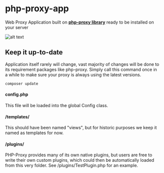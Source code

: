 # php-proxy-app
Web Proxy Application built on [**php-proxy library**](https://github.com/Athlon1600/php-proxy) ready to be installed on your server

![alt text](https://image.ibb.co/mQAtnp/Screenshot_236.png "This is how PHP-Proxy looks when installed")


## Keep it up-to-date

Application itself rarely will change, vast majority of changes will be done to its requirement packages like php-proxy. Simply call this command once in a while to make sure your proxy is always using the latest versions.

```
composer update
```

#### config.php

This file will be loaded into the global Config class.

#### /templates/

This should have been named "views", but for historic purposes we keep it named as templates for now.

#### /plugins/

PHP-Proxy provides many of its own native plugins, but users are free to write their own custom plugins, which could then be automatically loaded from this very folder. See /plugins/TestPlugin.php for an example.
